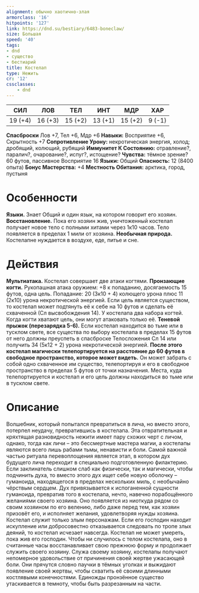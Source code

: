 ```yaml
---
alignment: обычно хаотично-злая
armorclass: '16'
hitpoints: '127'
link: https://dnd.su/bestiary/6483-boneclaw/
size: Большая
speed: '40'
tags:
- dnd
- существо
- бестиарий
title: Костелап
type: Нежить
cr: '12'
cssclasses:
    - dnd
---
```



| СИЛ | ЛОВ | ТЕЛ | ИНТ | МДР | ХАР |
|---|---|---|---|---|---|
| 19 (+4) | 16 (+3) | 15 (+2) | 13 (+1) | 15 (+2) | 9 (-1) |
**Спасброски** Лов +7, Тел +6, Мдр +6
**Навыки:** Восприятие +6, Скрытность +7
**Сопротивление Урону:** некротическая энергия, холод; дробящий, колющий, рубящий
**Иммунитет К Состоянию:** отравление?, паралич?, очарование?, испуг?, истощение?
**Чувства:** тёмное зрение? 60 футов, пассивное Восприятие 16
**Языки:** Общий
**Опасность:** 12 (8400 опыта)
**Бонус Мастерства:** +4
**Местность Обитания:** арктика, город, пустыня


# Особенности
**Языки.** Знает Общий и один язык, на котором говорит его хозяин.
**Восстановление.** Пока его хозяин жив, уничтоженный костелап получает новое тело с полными хитами через 1к10 часов. Тело появляется в пределах 1 мили от хозяина.
**Необычная природа.** Костелапне нуждается в воздухе, еде, питье и сне.


# Действия
**Мультиатака.** Костелап совершает две атаки когтями.
**Пронзающие когти.** Рукопашная атака оружием: +8 к попаданию, досягаемость 15 футов, одна цель. Попадание: 20 (3к10 + 4) колющего урона плюс 11 (2к10) урона некротической энергией. Если цель является существом, то костелап может подтянуть её к себе на 10 футов и сделать её схваченной (Сл высвобождения 14). У костелапа два набора когтей. Когда когти хватают цель, они могут атаковать только её.
**Теневой прыжок (перезарядка 5-6).** Если костелап находится во тьме или в тусклом свете, все существа по выбору костелапа в пределах 15 футов от него должны преуспеть в спасброске Телосложения Сл 14 или получить 34 (5к12 + 2) урона некротической энергией.
**После этого костелап магически телепортируется на расстояние до 60 футов в свободное пространство, которое может видеть.** Он может забрать с собой одно схваченное им существо, телепортируя и его в свободное пространство в пределах 5 футов от точки назначения. Места, куда телепортируется и костелап и его цель должны находиться во тьме или в тусклом свете.


# Описание
Волшебник, который попытался превратиться в лича, но вместо этого, потерпел неудачу, превратившись в костелапа. Эта отвратительная и кряхтящая разновидность нежити имеет пару схожих черт с личом, однако, тогда как личи – это бессмертные мастера магии, а костелапы являются всего лишь рабами тьмы, ненависти и боли. Самой важной частью ритуала перевоплощения является этап, в котором дух будущего лича переходит в специально подготовленную филактерию. Если заклинатель слишком слаб как физически, так и магически, чтобы подчинить духа, то вместо этого дух ищет себе новую оболочку – гуманоида, находящегося в пределах нескольких миль, с необычайно чёрствым сердцем. Дух привязывается к испоганенной сущности гуманоида, превратив того в костелапа, нечто, навечно порабощённого желаниями своего хозяина. Оно появляется из ниоткуда рядом со своим хозяином по его велению, либо даже перед тем, как хозяин призовёт его, и исполняет желания, удовлетворяя нужды хозяина. Костелап служит только злым персонажам. Если его господин находит искупление или добросовестно отказывается следовать по тропе злых деяний, то костелап исчезает навсегда. Костелап не может умереть, пока жив его господин. Чтобы ни случилось с телом костелапа, оно в считанные часы восстанавливает свою прежнюю форму и продолжает служить своего хозяину. Служа своему хозяину, костелапы получают непомерное удовольствие от причинения своей жертве ужасающей боли. Они прячутся словно паучки в тёмных уголках и выжидают появление своей жертвы, чтобы схватить её своими длинными костлявыми конечностями. Единожды пронзённое существо утаскивается в темноту, чтобы быть разрезанным на части.